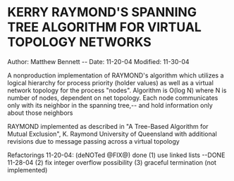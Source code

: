 
# KERRY RAYMOND'S SPANNING TREE ALGORITHM	FOR VIRTUAL TOPOLOGY NETWORKS #

Author:	Matthew Bennett
-- Date:		11-20-04 							Modified: 11-30-04
 

A nonproduction implementation of RAYMOND's algorithm which utilizes a logical hierarchy for process priority (holder values) as well as a virtual network topology for the process
"nodes". 
Algorithm is O(log N) where N is number of nodes, dependent on net topology. Each node communicates only with its neighbor in the spanning tree,--	and hold information only about those neighbors

RAYMOND implemented as described in	"A Tree-Based Algorithm for Mutual Exclusion", K. Raymond University of Queensland with additional revisions due to message passing across a virtual topology

Refactorings  11-20-04: (deNOTed @FIX@)
done 
	(1) use linked lists --DONE 11-28-04
	(2) fix integer overflow possibility
	(3) graceful termination (not implemented)
